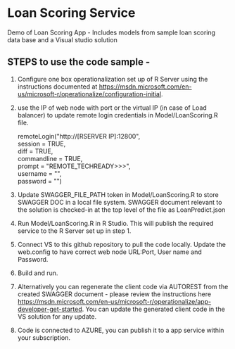 Loan Scoring Service
====================
Demo of Loan Scoring App - Includes models from sample loan scoring data base and a Visual studio solution

## STEPS to use the code sample - 

1. Configure one box operationalization set up of R Server using the instructions documented at https://msdn.microsoft.com/en-us/microsoft-r/operationalize/configuration-initial. 

1. use the IP of web node with port or the virtual IP (in case of Load balancer) to update remote login credentials in Model/LoanScoring.R file. <br />

    remoteLogin("http://[RSERVER IP]:12800", <br />
                session = TRUE,<br />
                diff = TRUE,<br />
                commandline =  TRUE,<br />
                prompt = "REMOTE_TECHREADY>>>",<br />
                username       =     "",<br />
                password = "")<br />

1. Update SWAGGER_FILE_PATH token in Model/LoanScoring.R to store SWAGGER DOC in a local file system. SWAGGER document relevant to the solution is checked-in at the top level of the file as LoanPredict.json

1. Run Model/LoanScoring.R in R Studio. This will publish the required service to the R Server set up in step 1.

1. Connect VS to this github repository to pull the code locally. Update the web.config to have correct web node URL:Port, User name and Password.

    <add key="WebNodeAddress" value="http://IPADDRESS:PORT"/>
    <add key="WebNodeUserName" value="USERNAME"/>
    <add key="WebNodePassword" value="PASSWORD"/>

1. Build and run.

1. Alternatively you can regenerate the client code via AUTOREST from the created SWAGGER document - please review the instructions here https://msdn.microsoft.com/en-us/microsoft-r/operationalize/app-developer-get-started. You can update the generated client code in the VS solution for any update.

1. Code is connected to AZURE, you can publish it to a app service within your subscription. 
